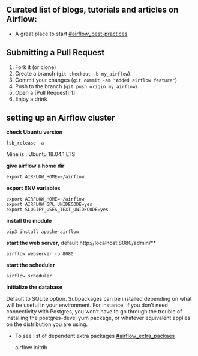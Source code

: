 ## Curated list of blogs, tutorials and articles on Airflow:

* A great place to start [#airflow_best-practices](https://github.com/jghoman/awesome-apache-airflow#best-practices-lessons-learned-and-cool-use-cases)


## Submitting a Pull Request

1. Fork it (or clone)
2. Create a branch (`git checkout -b my_airflow`)
3. Commit your changes (`git commit -am "Added airflow feature"`)
4. Push to the branch (`git push origin my_airflow`)
5. Open a [Pull Request][1]
6. Enjoy a drink

## setting up an Airflow cluster 

**check Ubuntu version**

    lsb_release -a

Mine is : Ubuntu 18.04.1 LTS

**give airflow a home dir**

    export AIRFLOW_HOME=~/airflow

**export ENV variables**

    export AIRFLOW_HOME=~/airflow
    export AIRFLOW_GPL_UNIDECODE=yes
    export SLUGIFY_USES_TEXT_UNIDECODE=yes 

**install the module** 

    pip3 install apache-airflow

**start the web server**, default http://localhost:8080/admin/**

    airflow webserver -p 8080

**start the scheduler**

    airflow scheduler

**Initialize the database**

Default to SQLite option. Subpackages can be installed depending on what will be useful in your environment. For instance, if you don’t need connectivity with Postgres, you won’t have to go through the trouble of installing the postgres-devel yum package, or whatever equivalent applies on the distribution you are using.

* To see list of dependent extra packages  [#airflow_extra_packaes](https://airflow.apache.org/installation.html)

    airflow initdb


